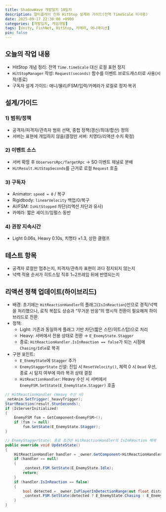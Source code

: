 ```yaml
---
title: ShadowWave 개발일지 10일차
description: 멀티플레이 친화 HitStop 설계와 가이드(전역 TimeScale 미사용)
date: 2025-09-17 22:30:00 +0900
categories: [개발일지, 게임개발]
tags: [Unity, FishNet, HitStop, 카메라, 애니메이션]
pin: false
---
```


## 오늘의 작업 내용

- HitStop 개념 정리: 전역 `Time.timeScale` 대신 로컬 표현 정지
- `HitStopManager` 작성: `Request(seconds)` 함수를 이벤트 브로드캐스터로 사용(시작/종료)
- 구독자 설계 가이드: 애니/물리/FSM/입력/카메라가 로컬로 정지·복귀

## 설계/가이드

### 1) 범위/정책
- 공격자/피격자/관측자 범위 선택, 중첩 정책(갱신/최대/합산) 정의
- 서버는 표현에 개입하지 않음(결정만 서버: 치명타/리액션 수치 확정)

### 2) 이벤트 소스
- 서버 확정 후 `ObserversRpc/TargetRpc` → SO 이벤트 채널로 분배
- `HitResult.HitStopSeconds`를 근거로 로컬 `Request` 호출

### 3) 구독자
- Animator: `speed = 0` / 복구
- Rigidbody: `linearVelocity` 백업/0/복구
- AI/FSM: `IsHitStopped` 차단(리액션 차단과 유사)
- 카메라: 짧은 셰이크/임펄스 동반

### 4) 권장 지속시간
- Light 0.06s, Heavy 0.10s, 치명타 ×1.3, 상한 클램프

## 테스트 항목
- 공격자 로컬만 멈추는지, 피격자/관측자 표현이 과다 정지되지 않는지
- 넉백 적용 순서가 히트스탑 직후 1~2프레임 뒤에 반영되는지

## 리액션 정책 업데이트(하이브리드)

- 배경: 초기에는 `HitReactionHandler`의 플래그(`IsInReaction`)만으로 경직/넉백을 처리했으나, 로직 복잡도 상승과 “무거운 반응”의 명시적 전환이 필요해져 하이브리드로 전환.
- 정책:
  - Light: 기존과 동일하게 플래그 기반 차단(짧은 스턴/히트스탑)으로 처리
  - Heavy: 서버에서 전용 상태로 전환 → `E_EnemyState.Stagger`
  - 종료: `HitReactionHandler.IsInReaction == false`가 되는 시점에 `Chasing/Idle`로 복귀
- 구현 포인트:
  - `E_EnemyState`에 `Stagger` 추가
  - `EnemyStaggerState` 신설: 진입 시 `ResetVelocity()`, 체력 0 시 `Dead` 우선, 종료 시 탐지 여부에 따라 복귀 상태 결정
  - `HitReactionHandler`: Heavy 수신 시 서버에서 `EnemyFSM.SetState(E_EnemyState.Stagger)` 호출

```csharp
// HitReactionHandler (Heavy 수신 시)
_netAnim.SetTrigger(_heavyTrigger);
StartReaction(result.StunSeconds);
if (IsServerInitialized)
{
    EnemyFSM fsm = GetComponent<EnemyFSM>();
    if (fsm != null)
        fsm.SetState(E_EnemyState.Stagger);
}
```

```csharp
// EnemyStaggerState: 종료 조건은 HitReactionHandler의 IsInReaction 해제
public override void UpdateState()
{
    HitReactionHandler handler = _owner.GetComponent<HitReactionHandler>();
    if (handler == null)
    {
        _context.FSM.SetState(E_EnemyState.Idle);
        return;
    }
    if (handler.IsInReaction == false)
    {
        bool detected = _owner.IsPlayerInDetectionRange(out float distance);
        _context.FSM.SetState(detected ? E_EnemyState.Chasing : E_EnemyState.Idle);
    }
}
```


